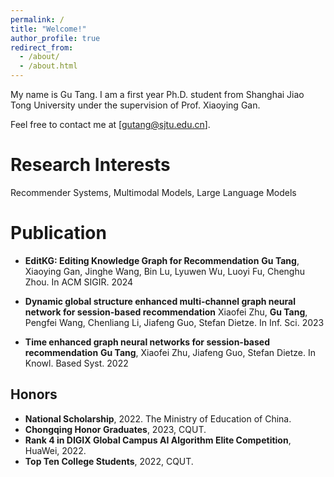 ```yaml
---
permalink: /
title: "Welcome!"
author_profile: true
redirect_from: 
  - /about/
  - /about.html
---
```

My name is Gu Tang. I am a first year Ph.D. student from Shanghai Jiao Tong University under the supervision of Prof. Xiaoying Gan. 

Feel free to contact me at [gutang@sjtu.edu.cn].

Research Interests
======
Recommender Systems, Multimodal Models, Large Language Models


Publication
======
* **EditKG: Editing Knowledge Graph for Recommendation**
**Gu Tang**, Xiaoying Gan, Jinghe Wang, Bin Lu, Lyuwen Wu, Luoyi Fu, Chenghu Zhou. In ACM SIGIR. 2024
  
* **Dynamic global structure enhanced multi-channel graph neural network for session-based recommendation**
Xiaofei Zhu, **Gu Tang**, Pengfei Wang, Chenliang Li, Jiafeng Guo, Stefan Dietze. In Inf. Sci. 2023

* **Time enhanced graph neural networks for session-based recommendation**
**Gu Tang**, Xiaofei Zhu, Jiafeng Guo, Stefan Dietze. In Knowl. Based Syst. 2022

Honors
------
* **National Scholarship**, 2022. The Ministry of Education of China.
* **Chongqing Honor Graduates**, 2023, CQUT.
* **Rank 4 in DIGIX Global Campus AI Algorithm Elite Competition**, HuaWei, 2022.
* **Top Ten College Students**, 2022, CQUT.
